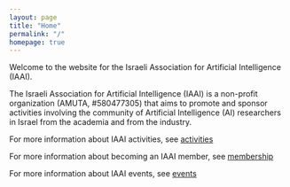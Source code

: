 ```yaml
---
layout: page
title: "Home"
permalink: "/"
homepage: true
---
```


Welcome to the website for the Israeli Association for Artificial Intelligence (IAAI).

The Israeli Association for Artificial Intelligence (IAAI) is a non-profit organization (AMUTA, #580477305) that aims to promote and sponsor activities involving the community of Artificial Intelligence (AI) researchers in Israel from the academia and from the industry.

For more information about IAAI activities, see [activities](activities/)

For more information about becoming an IAAI member, see [membership](membership/)

For more information about IAAI events, see [events](events/)



